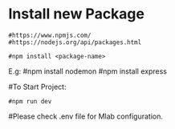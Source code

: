# Install new Package

	#https://www.npmjs.com/
	#https://nodejs.org/api/packages.html

	#npm install <package-name>
E.g: 
	#npm install nodemon
	#npm install express

#To Start Project:

	#npm run dev

#Please check .env file for Mlab configuration.